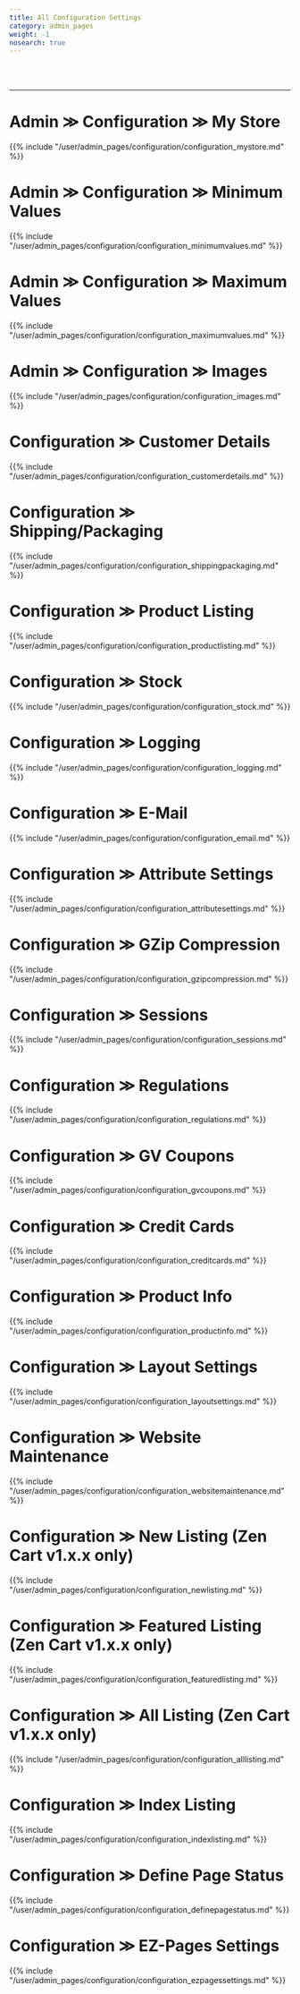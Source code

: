 ```yaml
---
title: All Configuration Settings 
category: admin_pages
weight: -1
nosearch: true
---
```

<br /><br />

---
# Admin ≫ Configuration ≫ My Store
{{% include "/user/admin_pages/configuration/configuration_mystore.md" %}}

# Admin ≫ Configuration ≫ Minimum Values
{{% include "/user/admin_pages/configuration/configuration_minimumvalues.md" %}}

# Admin ≫ Configuration ≫ Maximum Values
{{% include "/user/admin_pages/configuration/configuration_maximumvalues.md" %}}

# Admin ≫ Configuration ≫ Images
{{% include "/user/admin_pages/configuration/configuration_images.md" %}}

# Configuration ≫ Customer Details
{{% include "/user/admin_pages/configuration/configuration_customerdetails.md" %}}

# Configuration ≫ Shipping/Packaging
{{% include "/user/admin_pages/configuration/configuration_shippingpackaging.md" %}}

# Configuration ≫ Product Listing
{{% include "/user/admin_pages/configuration/configuration_productlisting.md" %}}

# Configuration ≫ Stock
{{% include "/user/admin_pages/configuration/configuration_stock.md" %}}

# Configuration ≫ Logging
{{% include "/user/admin_pages/configuration/configuration_logging.md" %}}

# Configuration ≫ E-Mail 
{{% include "/user/admin_pages/configuration/configuration_email.md" %}}

# Configuration ≫ Attribute Settings
{{% include "/user/admin_pages/configuration/configuration_attributesettings.md" %}}

# Configuration ≫ GZip Compression
{{% include "/user/admin_pages/configuration/configuration_gzipcompression.md" %}}

# Configuration ≫ Sessions
{{% include "/user/admin_pages/configuration/configuration_sessions.md" %}}

# Configuration ≫ Regulations
{{% include "/user/admin_pages/configuration/configuration_regulations.md" %}}

# Configuration ≫ GV Coupons
{{% include "/user/admin_pages/configuration/configuration_gvcoupons.md" %}}

# Configuration ≫ Credit Cards
{{% include "/user/admin_pages/configuration/configuration_creditcards.md" %}}

# Configuration ≫ Product Info
{{% include "/user/admin_pages/configuration/configuration_productinfo.md" %}}

# Configuration ≫ Layout Settings
{{% include "/user/admin_pages/configuration/configuration_layoutsettings.md" %}}

# Configuration ≫ Website Maintenance
{{% include "/user/admin_pages/configuration/configuration_websitemaintenance.md" %}}

# Configuration ≫ New Listing  (Zen Cart v1.x.x only)
{{% include "/user/admin_pages/configuration/configuration_newlisting.md" %}}

# Configuration ≫ Featured Listing  (Zen Cart v1.x.x only)
{{% include "/user/admin_pages/configuration/configuration_featuredlisting.md" %}}

# Configuration ≫ All Listing  (Zen Cart v1.x.x only)
{{% include "/user/admin_pages/configuration/configuration_alllisting.md" %}}

# Configuration ≫ Index Listing
{{% include "/user/admin_pages/configuration/configuration_indexlisting.md" %}}

# Configuration ≫ Define Page Status
{{% include "/user/admin_pages/configuration/configuration_definepagestatus.md" %}}

# Configuration ≫ EZ-Pages Settings
{{% include "/user/admin_pages/configuration/configuration_ezpagessettings.md" %}}

<style>
#endcontent {
   display: none; 
}
</style>
